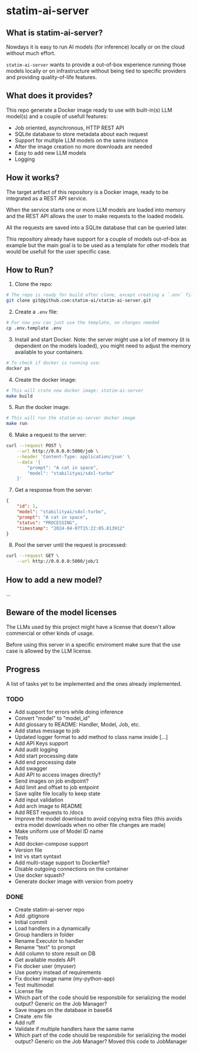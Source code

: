 # statim-ai-server

## What is statim-ai-server?

Nowdays it is easy to run AI models (for inference) locally or on the cloud without much effort.

`statim-ai-server` wants to provide a out-of-box experience running those models locally or on infrastructure without being tied to specific providers and providing quality-of-life features.

## What does it provides?

This repo generate a Docker image ready to use with built-in(s) LLM model(s) and a couple of usefull features:

- Job oriented, asynchronous, HTTP REST API
- SQLite database to store metadata about each request
- Support for multiple LLM models on the same instance
- After the image creation no more downloads are needed
- Easy to add new LLM models
- Logging

## How it works?

The target artifact of this repository is a Docker image, ready to be integrated as a REST API service.

When the service starts one or more LLM models are loaded into memory and the REST API allows the user to make requests to the loaded models.

All the requests are saved into a SQLite database that can be queried later.

This repository already have support for a couple of models out-of-box as example but the main goal is to be used as a template for other models that would be usefull for the user specific case.

## How to Run?

1. Clone the repo:
```sh
# The repo is ready for build after clone, except creating a `.env` file (step 2)
git clone git@github.com:statim-ai/statim-ai-server.git
```

2. Create a `.env` file:
```sh
# For now you can just use the template, no changes needed
cp .env.template .env
```

3. Install and start Docker. Note: the server might use a lot of memory (it is dependent on the models loaded), you might need to adjust the memory available to your containers.
```sh
# To check if docker is running use:
docker ps
```

4. Create the docker image:
```sh
# This will crate new docker image: statim-ai-server
make build
```

5. Run the docker image:
```sh
# This will run the statim-ai-server docker image
make run
```

6. Make a request to the server:
```sh
curl --request POST \
    --url http://0.0.0.0:5000/job \
    --header 'Content-Type: application/json' \
    --data '{
        "prompt": "A cat in space",
        "model": "stabilityai/sdxl-turbo"
    }'
```

7. Get a response from the server:
```json
{
	"id": 1,
	"model": "stabilityai/sdxl-turbo",
	"prompt": "A cat in space",
	"status": "PROCESSING",
	"timestamp": "2024-04-07T15:22:05.813912"
}
```

8.  Pool the server until the request is processed:
```sh
curl --request GET \
    --url http://0.0.0.0:5000/job/1
```

## How to add a new model?

...

## Beware of the model licenses

The LLMs used by this project might have a license that doesn't allow commercial or other kinds of usage.

Before using this server in a specific enviroment make sure that the use case is allowed by the LLM license.

## Progress

A list of tasks yet to be implemented and the ones already implemented.

### TODO
- Add support for errors while doing inference
- Convert "model" to "model_id"
- Add glossary to README: Handler, Model, Job, etc.
- Add status message to job
- Updated logger format to add method to class name inside [...]
- Add API Keys support
- Add audit logging
- Add start processing date
- Add end processing date
- Add swagger
- Add API to access images directly?
- Send images on job endpoint?
- Add limit and offset to job entpoint
- Save sqlite file locally to keep state
- Add input validation
- Add arch image to README
- Add REST requests to /docs
- Improve the model download to avoid copying extra files (this avoids extra model downloads when no other file changes are made)
- Make uniform use of Model ID name
- Tests
- Add docker-compose support
- Version file
- Init vs start syntaxt
- Add multi-stage support to Dockerfile?
- Disable outgoing connections on the container
- Use docker squash?
- Generate docker image with version from poetry

### DONE
- Create statim-ai-server repo
- Add .gitignore
- Initial commit
- Load handlers in a dynamically
- Group handlers in folder
- Rename Executor to handler
- Rename "text" to prompt
- Add column to store result on DB
- Get available models API
- Fix docker user (myuser)
- Use poetry instead of requirements
- Fix docker image name (my-python-app)
- Test multimodel
- License file
- Which part of the code should be responsbile for serializing the model output? Generic on the Job Manager?
- Save images on the database in base64
- Create .env file
- Add ruff
- Validate if multiple handlers have the same name
- Which part of the code should be responsbile for serializing the model output? Generic on the Job Manager? Moved this code to JobManager
